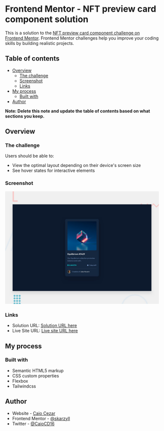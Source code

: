 # Frontend Mentor - NFT preview card component solution

This is a solution to the [NFT preview card component challenge on Frontend Mentor](https://www.frontendmentor.io/challenges/nft-preview-card-component-SbdUL_w0U). Frontend Mentor challenges help you improve your coding skills by building realistic projects. 

## Table of contents

- [Overview](#overview)
  - [The challenge](#the-challenge)
  - [Screenshot](#screenshot)
  - [Links](#links)
- [My process](#my-process)
  - [Built with](#built-with)
- [Author](#author)

**Note: Delete this note and update the table of contents based on what sections you keep.**

## Overview

### The challenge

Users should be able to:

- View the optimal layout depending on their device's screen size
- See hover states for interactive elements

### Screenshot

![](src/design/desktop-preview.jpg)

### Links

- Solution URL: [Solution URL here](https://github.com/Skarzyll/Projeto-Componente-Cartao-NFT-de-Pre-visualizacao)
- Live Site URL: [Live site URL here](https://skarzyll.github.io/Projeto-Componente-Cartao-NFT-de-Pre-visualizacao/)

## My process

### Built with

- Semantic HTML5 markup
- CSS custom properties
- Flexbox
- Tailwindcss

## Author

- Website - [Caio Cezar](https://skarzyll.github.io/Apresentacao/)
- Frontend Mentor - [@skarzyll](https://www.frontendmentor.io/profile/skarzyll)
- Twitter - [@CaioCD16](https://www.twitter.com/CaioCD16)